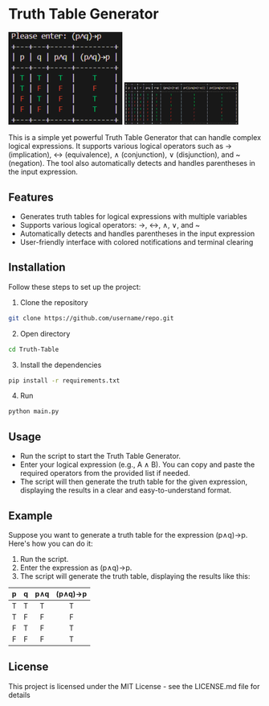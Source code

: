 # Truth Table Generator
<p float="center">
  <img src="images/pic1.png" alt="Example 1" width="45%" />
  <img src="images/pic2.png" alt="Example 2" width="45%" />
</p>
This is a simple yet powerful Truth Table Generator that can handle complex logical expressions. It supports various logical operators such as → (implication), ↔ (equivalence), ∧ (conjunction), ∨ (disjunction), and ~ (negation). The tool also automatically detects and handles parentheses in the input expression.

## Features
+ Generates truth tables for logical expressions with multiple variables
+ Supports various logical operators: →, ↔, ∧, ∨, and ~
+ Automatically detects and handles parentheses in the input expression
+ User-friendly interface with colored notifications and terminal clearing

## Installation
Follow these steps to set up the project:

1. Clone the repository
```bash
git clone https://github.com/username/repo.git
```
2. Open directory
```bash
cd Truth-Table
```
3. Install the dependencies
```bash
pip install -r requirements.txt
```
4. Run 
```bash
python main.py
```

## Usage
+ Run the script to start the Truth Table Generator.
+ Enter your logical expression (e.g., A ∧ B). You can copy and paste the required operators from the provided list if needed.
+ The script will then generate the truth table for the given expression, displaying the results in a clear and easy-to-understand format.

## Example
Suppose you want to generate a truth table for the expression (p∧q)→p. Here's how you can do it:

1. Run the script.
2. Enter the expression as (p∧q)→p.
3. The script will generate the truth table, displaying the results like this:

| p | q | p∧q | (p∧q)→p |
| :-: | :-: | :-: | :-: |
| T | T | T | T |
| T | F | F | F |
| F | T | F | T |
| F | F | F | T |

## License
This project is licensed under the MIT License - see the LICENSE.md file for details
